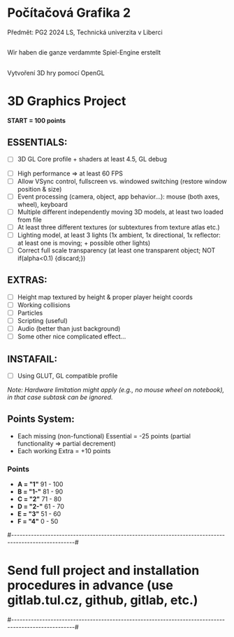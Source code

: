 # Počítačová Grafika 2

Předmět: PG2 2024 LS, Technická univerzita v Liberci

##

Wir haben die ganze verdammte Spiel-Engine erstellt

##

Vytvoření 3D hry pomocí OpenGL

# 3D Graphics Project

**START = 100 points**

## ESSENTIALS:
+ [ ] 3D GL Core profile + shaders at least 4.5, GL debug
- [ ] High performance => at least 60 FPS
- [ ] Allow VSync control, fullscreen vs. windowed switching (restore window position & size)
- [ ] Event processing (camera, object, app behavior...): mouse (both axes, wheel), keyboard
- [ ] Multiple different independently moving 3D models, at least two loaded from file
- [ ] At least three different textures (or subtextures from texture atlas etc.)
- [ ] Lighting model, at least 3 lights (1x ambient, 1x directional, 1x reflector: at least one is moving; + possible other lights)
- [ ] Correct full scale transparency (at least one transparent object; NOT if(alpha<0.1) {discard;})

## EXTRAS:
- [ ] Height map textured by height & proper player height coords
- [ ] Working collisions
- [ ] Particles
- [ ] Scripting (useful)
- [ ] Audio (better than just background)
- [ ] Some other nice complicated effect...

## INSTAFAIL:
- [ ] Using GLUT, GL compatible profile

*Note: Hardware limitation might apply (e.g., no mouse wheel on notebook), in that case subtask can be ignored.*

## Points System:
- Each missing (non-functional) Essential = -25 points (partial functionality => partial decrement)
- Each working Extra = +10 points

### Points  
- **A = "1"**     91 - 100
- **B = "1-"**    81 - 90
- **C = "2"**     71 - 80
- **D = "2-"**    61 - 70
- **E = "3"**     51 - 60
- **F = "4"**     0 - 50

#----------------------------------------------------------------------------------------------------#
# Send full project and installation procedures in advance (use gitlab.tul.cz, github, gitlab, etc.) #
#----------------------------------------------------------------------------------------------------#
